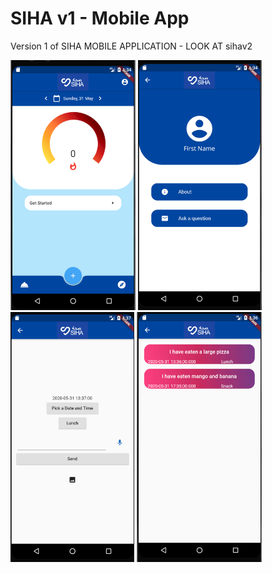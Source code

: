 # SIHA v1 - Mobile App
Version 1 of SIHA MOBILE APPLICATION - LOOK AT sihav2

<img src='readme/home.PNG' height = 400> <img src='readme/user.PNG' height = 400> <img src='readme/food_log.PNG' height = 400> <img src='readme/food_history.PNG' height = 400>
